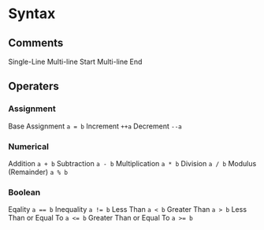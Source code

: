 # Syntax
## Comments
Single-Line
Multi-line Start
Multi-line End
## Operaters
### Assignment
Base Assignment		`a = b`
Increment		`++a`
Decrement		`--a`
### Numerical
Addition		`a + b`
Subtraction		`a - b`
Multiplication		`a * b`
Division		`a / b`
Modulus (Remainder)	`a % b`
### Boolean
Eqality				`a == b`
Inequality			`a != b`
Less Than			`a < b`
Greater Than			`a > b`
Less Than or Equal To		`a <= b`
Greater Than or Equal To	`a >= b`
